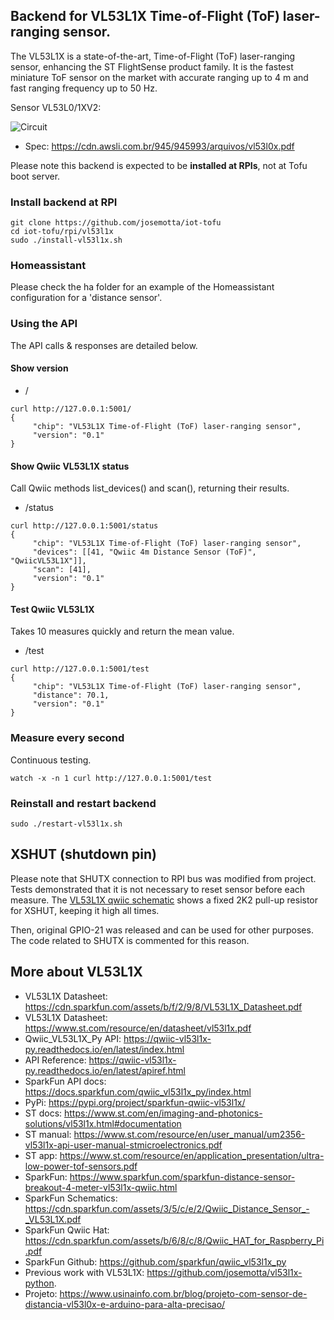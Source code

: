 ## Backend for VL53L1X Time-of-Flight (ToF) laser-ranging sensor.

The VL53L1X is a state-of-the-art, Time-of-Flight (ToF) laser-ranging sensor, enhancing the ST FlightSense product family. It is the fastest miniature ToF sensor on the market with accurate ranging up to 4 m and fast ranging frequency up to 50 Hz.

Sensor VL53L0/1XV2:

![Circuit](https://ae01.alicdn.com/kf/HTB1aBBpdL2H8KJjy1zkq6xr7pXae.jpg)

- Spec: https://cdn.awsli.com.br/945/945993/arquivos/vl53l0x.pdf

Please note this backend is expected to be **installed at RPIs**, not at Tofu boot server.

### Install backend at RPI

```
git clone https://github.com/josemotta/iot-tofu
cd iot-tofu/rpi/vl53l1x
sudo ./install-vl53l1x.sh

```

### Homeassistant

Please check the ha folder for an example of the Homeassistant configuration for a 'distance sensor'.

### Using the API

The API calls & responses are detailed below.

#### Show version

- /

```
curl http://127.0.0.1:5001/
{
     "chip": "VL53L1X Time-of-Flight (ToF) laser-ranging sensor",
     "version": "0.1"
}
```

#### Show Qwiic VL53L1X status

Call Qwiic methods list_devices() and scan(), returning their results.

- /status

```
curl http://127.0.0.1:5001/status
{
     "chip": "VL53L1X Time-of-Flight (ToF) laser-ranging sensor",
     "devices": [[41, "Qwiic 4m Distance Sensor (ToF)", "QwiicVL53L1X"]],
     "scan": [41],
     "version": "0.1"
}
```

#### Test Qwiic VL53L1X

Takes 10 measures quickly and return the mean value.

- /test

```
curl http://127.0.0.1:5001/test
{
     "chip": "VL53L1X Time-of-Flight (ToF) laser-ranging sensor",
     "distance": 70.1,
     "version": "0.1"
}
```

### Measure every second

Continuous testing.

```
watch -x -n 1 curl http://127.0.0.1:5001/test
```

### Reinstall and restart backend

```
sudo ./restart-vl53l1x.sh

```

## XSHUT (shutdown pin)

Please note that SHUTX connection to RPI bus was modified from project. Tests demonstrated that it is not necessary to reset sensor before each measure. The [VL53L1X qwiic schematic](https://cdn.sparkfun.com/assets/3/5/c/e/2/Qwiic_Distance_Sensor_-_VL53L1X.pdf) shows a fixed 2K2 pull-up resistor for XSHUT, keeping it high all times.

Then, original GPIO-21 was released and can be used for other purposes. The code related to SHUTX is commented for this reason.

## More about VL53L1X

- VL53L1X Datasheet: https://cdn.sparkfun.com/assets/b/f/2/9/8/VL53L1X_Datasheet.pdf
- VL53L1X Datasheet: https://www.st.com/resource/en/datasheet/vl53l1x.pdf
- Qwiic_VL53L1X_Py API: https://qwiic-vl53l1x-py.readthedocs.io/en/latest/index.html
- API Reference: https://qwiic-vl53l1x-py.readthedocs.io/en/latest/apiref.html
- SparkFun API docs: https://docs.sparkfun.com/qwiic_vl53l1x_py/index.html
- PyPi: https://pypi.org/project/sparkfun-qwiic-vl53l1x/
- ST docs: https://www.st.com/en/imaging-and-photonics-solutions/vl53l1x.html#documentation
- ST manual: https://www.st.com/resource/en/user_manual/um2356-vl53l1x-api-user-manual-stmicroelectronics.pdf
- ST app: https://www.st.com/resource/en/application_presentation/ultra-low-power-tof-sensors.pdf
- SparkFun: https://www.sparkfun.com/sparkfun-distance-sensor-breakout-4-meter-vl53l1x-qwiic.html
- SparkFun Schematics: https://cdn.sparkfun.com/assets/3/5/c/e/2/Qwiic_Distance_Sensor_-_VL53L1X.pdf
- SparkFun Qwiic Hat: https://cdn.sparkfun.com/assets/b/6/8/c/8/Qwiic_HAT_for_Raspberry_Pi.pdf
- SparkFun Github: https://github.com/sparkfun/qwiic_vl53l1x_py
- Previous work with VL53L1X: https://github.com/josemotta/vl53l1x-python.
- Projeto: https://www.usinainfo.com.br/blog/projeto-com-sensor-de-distancia-vl53l0x-e-arduino-para-alta-precisao/
